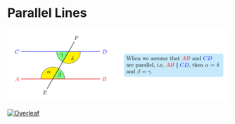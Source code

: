 # Parallel Lines

![parallel lines](parallellines.png)

[![Overleaf](https://img.shields.io/badge/View_on_Overleaf-028526?logo=overleaf&labelColor=white)](https://www.overleaf.com/read/bjnfhxptqjzq)
